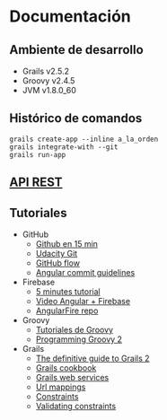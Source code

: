 # Documentación

## Ambiente de desarrollo
  - Grails v2.5.2
  - Groovy v2.4.5
  - JVM v1.8.0_60

## Histórico de comandos

```
grails create-app --inline a_la_orden
grails integrate-with --git
grails run-app
```

## [API REST](./API.md)

## Tutoriales
  - GitHub
    - [Github en 15 min](https://try.github.io/levels/1/challenges/1)
    - [Udacity Git](https://www.udacity.com/course/how-to-use-git-and-github--ud775)
    - [GitHub flow](https://guides.github.com/introduction/flow/)
    - [Angular commit guidelines](https://github.com/angular/angular.js/blob/master/CONTRIBUTING.md#commit)
  - Firebase
    - [5 minutes tutorial](https://www.firebase.com/tutorial/#gettingstarted)
    - [Video Angular + Firebase](https://vimeo.com/131586562)
    - [AngularFire repo](https://github.com/UnJavaScripter/angularfire-demo)
  - Groovy
    - [Tutoriales de Groovy](https://github.com/aLaOrden/groovyTutorials)
    - [Programming Groovy 2](http://alaorden.github.io/Programming-Groovy-2.pdf)
  - Grails
    - [The definitive guide to Grails 2](http://alaorden.github.io/The.Definitive.Guide.to.Grails.2.pdf)
    - [Grails cookbook](http://grails.asia/grails-tutorial-for-beginners/)
    - [Grails web services](https://grails.github.io/grails-doc/latest/guide/webServices.html)
    - [Url mappings](http://grails.github.io/grails-doc/latest/guide/single.html#urlmappings)
    - [Constraints](https://grails.github.io/grails-doc/latest/ref/Constraints/Usage.html)
    - [Validating constraints](https://grails.github.io/grails-doc/latest/guide/single.html#validatingConstraints)
